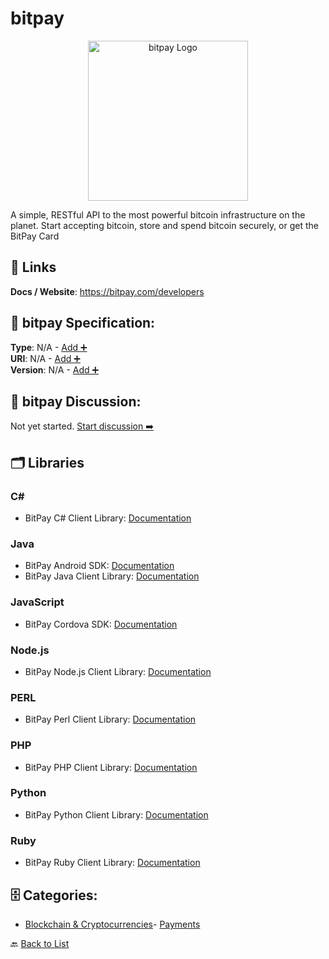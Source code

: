 # bitpay
<p align="center">
    <img width="256" src="https://raw.githubusercontent.com/apis-list/apis-list/main/apis/bitpay/logo_256x256.png" alt="bitpay Logo"/>
</p>
A simple, RESTful API to the most powerful bitcoin infrastructure on the planet.  Start accepting bitcoin, store and spend bitcoin securely, or get the BitPay Card

##  🔗 Links
**Docs / Website**: https://bitpay.com/developers

## 🧬 bitpay Specification:
**Type**: N/A - [Add ➕](https://github.com/apis-list/apis-list/edit/main/apis.yaml#23197)  
**URI**: N/A - [Add ➕](https://github.com/apis-list/apis-list/edit/main/apis.yaml#23197)  
**Version**: N/A - [Add ➕](https://github.com/apis-list/apis-list/edit/main/apis.yaml#23197)

## 💬 bitpay Discussion:
Not yet started. [Start discussion ➡️](https://github.com/apis-list/apis-list/discussions/new)

## 🗂️ Libraries
### C#
- BitPay C# Client Library: [Documentation](https://github.com/bitpay/csharp-bitpay-client)
### Java
- BitPay Android SDK: [Documentation](https://github.com/bitpay/android-sdk)
- BitPay Java Client Library: [Documentation](https://github.com/bitpay/java-bitpay-client)
### JavaScript
- BitPay Cordova SDK: [Documentation](https://github.com/bitpay/cordova-sdk)
### Node.js
- BitPay Node.js Client Library: [Documentation](https://github.com/bitpay/node-bitpay-client)
### PERL
- BitPay Perl Client Library: [Documentation](https://github.com/bitpay/perl-client)
### PHP
- BitPay PHP Client Library: [Documentation](https://github.com/bitpay/php-bitpay-client)
### Python
- BitPay Python Client Library: [Documentation](https://github.com/bitpay/python-client)
### Ruby
- BitPay Ruby Client Library: [Documentation](https://github.com/bitpay/ruby-client)


## 🗄️ Categories:
- [Blockchain & Cryptocurrencies](https://github.com/apis-list/apis-list#blockchain--cryptocurrencies-)- [Payments](https://github.com/apis-list/apis-list#payments-)

🔙  [Back to List](https://github.com/apis-list/apis-list)
